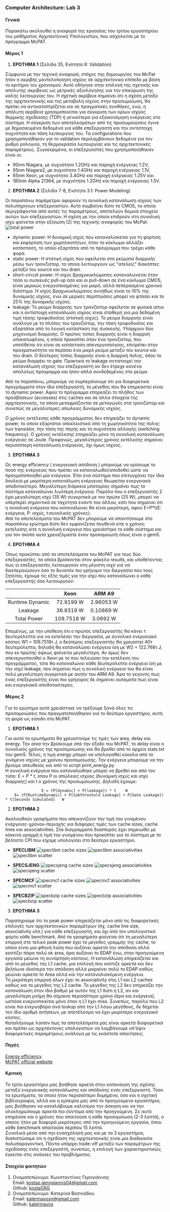 ### Computer Architecture: Lab 3

#### Γενικά
Παρακάτω ακολουθεί η αναφορά της εργασίας του τρίτου εργαστηρίου του μαθήματος Αρχιτεκτονική Υπολογιστών, που ασχολείται με το πρόγραμμα McPAT.

#### Μέρος 1
1. **ΕΡΩΤΗΜΑ 1** (Σελίδα 35, Ενότητα 8: Validation)

Σύμφωνα με την τεχνική αναφορά, στόχος της δημιουργίας του McPat ήταν η ακριβής μοντελοποίηση ισχύος σε αρχιτεκτονικό επίπεδο με βάση το κριτήριο του χρονισμού. Αυτό οδήγησε στην επιλογή της σχετικής και απόλυτης ακρίβειας ως μετρικές αξιολόγησης για την επικύρωση της καλής λειτουργίας του. Η σχετική ακρίβεια σημαίνει ότι η σχέση μεταξύ της αρχιτεκτονικής και της μεταβολή ισχύος στην προσωμοίωση, θα πρέπει να αντικατοπτρίζεται και σε πραγματικές συνθήκες, ενώ, η απόλυτη ακρίβεια χρησιμοποιείται για σύγκριση των ορίων ισχύος θερμικής σχεδίασης (TDP) ή γενικότερα για εξοικονόμηση ενέργειας στο σύστημα.
Η σύγκριση των αποτελεσμάτων από τις προσωμοιώσεις έγινε με δημοσιευμένα δεδομένα για κάθε επεξεργαστή και την αντίστοιχη συχνότητα και τάση λειτουργίας του. Τα configurations που χρησιμοποιήθηκαν για το validation περιλαμβάνουν δεδομένα για τον ρυθμό ρολογιού, τη θερμοκρασία λειτουργίας και τις αρχιτεκτονικές παραμέτρους.
Συγκεκριμένα, οι επεξεργαστές που χρησιμοποιήθηκαν είναι οι:
* 90nm Niagara, με συχνότητα 1.2GHz και παροχή ενέργειας 1.2V,
* 65nm Niagara2, με συχνότητα 1.4GHz και παροχή ενέργειας 1.1V,
* 65nm Xeon, με συχνότητα 3.4GHz και παροχή ενέργειας 1.25V και
* 180nm Alpha 21364, με συχνότητα 1.2GHz και παροχή ενέργειας 1.5V.

2. **ΕΡΩΤΗΜΑ 2** (Σελίδα 7-8, Ενότητα 3.1: Power Modeling)

Οι παραπάνω παράμετροι αφορούν τη συνολική κατανάλωση ισχύος των πολυπήρηνων επεξεργαστών. Αυτό συμβαίνει διότι τα CMOS, τα οποία περιγράφονται από αυτές τις παραμέτρους, αποτελούν δομικά στοιχεία αυτών των επεξεργαστών. Η σχέση με την οποία επιδρούν στη συνολική ισχύ φαίνεται στην εξίσωση (2) της τεχνικής αναφοράς του McPat:
![total power](./images/total_power.png)

* dynamic power: Η δυναμική ισχύς που καταναλίσκεται για τη φόρτιση και εκφόρτιση των χωρητικοτήτων, όταν το κύκλωμα αλλάζει κατάσταση, το οποίο εξαρτάται από το πρόγραμμα που τρέχει κάθε φορά. 
* static power: Η στατική ισχύς που οφείλεται στα ρεύματα διαρροής μέσω των τρανζίστορ, τα οποία λειτουργούν ως "ατελείς" διακόπτες μεταξύ του source και του drain.
* short-circuit power: Η ισχύς βραχυκυκλώματος καταναλώνεται όταν τόσο οι συσκευές pull-up όσο και οι pull-down σε ένα κύκλωμα CMOS, είναι μερικώς ενεργοποιημένες για μικρό, αλλά πεπερασμένο χρονικό διάστημα. Η ισχύς βραχυκυκλώματος συνήθως είναι το 10% της δυναμικής ισχύος, ενώ σε μερικές περιπτώσεις μπορεί να φτάσει και το 25% της δυναμικής ισχύος. 
* leakage: Το ρεύμα διαρροής των τρανζίστορ οφείλεται σε φυσικά αίτια και η αντίστοιχη κατανάλωση ισχύος είναι σταθερή για μια δεδομένη τιμή τάσης τροφοδοσίας (στατική ισχύς). Το ρεύμα διαρροής είναι ανάλογο με το πλάτος του τρανζίστορ, την τάση τροφοδοσίας και εξαρτάται από τη λογική κατάσταση της συσκευής. Υπάρχουν δύο μηχανισμοί διαρροής. Ο πρώτος τύπος διαρροής είναι η διαρροή υποκατωφλίου, η οποία προκύπτει όταν ένα τρανζίστορ, που υποτίθεται ότι είναι σε κατάσταση απενεργοποίησης, επιτρέπει στην πραγματικότητα να περάσει ένα μικρό ρεύμα μεταξύ του source και του drain. Ο δεύτερος τύπος διαρροής είναι η διαρροή πύλης, όπου το ρεύμα διαρρέει το gate.  Πρακτικά το leakage αντιστοιχεί την κατανάλωση ισχύος του επεξεργαστή αν δεν έτρεχε κανένα απολύτως πρόγραμμα και ήταν απλά συνδεδεμένος στο ρεύμα. 

Από τα παραπάνω, μπορούμε να συμπεράνουμε ότι για διαφορετικά προγράμματα στον ίδιο επεξεργαστή, το μέγεθος που θα επηρεαστεί είναι το dynamic power. Αφού το πρόγραμμα επηρεάζει το πλήθος των προσβάσεων (accesses) στις caches και σε άλλα στοιχεία της αρχιτεκτονικής, τα οποία μεταφράζονται σε μεταγωγές στα τρανζίστορ και συνεπώς σε μεγαλύτερες απώλειες δυναμικής ισχύος.

Ο χρόνος εκτέλεσης κάθε προγράμματος δεν επηρεάζει το dynamic power, το οποίο εξαρτάται αποκλειστικά από τη χωρητικότητα της πύλης των transistor, την τάση της πηγής και τη συχνότητα αλλαγής (switching frequency). Ο χρόνος εκτέλεσης επηρεάζει μόνο τη συνολική κατανάλωση ενέργειας σε Joule. Προφανώς, μεγαλύτερος χρόνος εκτέλεσης σημαίνει περισσότερη κατανάλωση ενέργειας, όχι όμως ισχύος.

3. **ΕΡΩΤΗΜΑ 3** 

Ως energy efficiency ( ενεργειακή απόδοση ) μπορούμε να ορίσουμε το ποσό της ενέργειας που πρέπει να καταναλωθεί/αποδοθεί ώστε να πραγματοποιηθεί μία ενέργεια. Έτσι ένα σύστημα που επιτυγχάνει την ίδια δουλειά με μικρότερη κατανάλωση ενέργειας θεωρείται ενεργειακά αποδοτικότερο. Μεγαλύτερη διάρκεια μπαταρίας σημαίνει πως το σύστημα καταναλώνει λιγότερη ενέργεια. Παρόλο που ο επεξεργαστής 2 έχει μεγαλύτερη ισχύ (35 W) συγκριτικά με τον πρώτο (25 W), μπορεί να υπερτερεί σημαντικά σε ταχύτητα έναντι του άλλου, κάτι που σημαίνει ότι η συνολική ενέργεια που καταναλώνει θα είναι μικρότερη, αφού E=P*t(E: ενέργεια, P: ισχύς, t:συνολικός χρόνος).  
Από τα αποτελέσματα του McPAT δεν μπορούμε να απαντήσουμε στο παραπάνω ερώτημα διότι δεν εμφανίζεται πουθενά είτε ο χρόνος εκτέλεσης είτε η συνολική ενέργεια που χρειάστηκε το κάθε σύστημα και για τον σκοπό αυτό χρειαζόμαστε έναν προσομοιωτή όπως είναι ο gem5.

4. **ΕΡΩΤΗΜΑ 4**

Όπως προκύπτει από τα αποτελέσματα του McPAT για τους δύο επεξεργαστές, τα οποία βρίσκονται στον φάκελο _results_, και υποθέτοντας πως οι επεξεργαστές λειτουργούν στη μέγιστη ισχύ για να διεκπεραιώσουν όσο το δυνατόν πιο γρήγορα την διεργασία που τους ζητείται, έχουμε τις εξής τιμές για την ισχύ που καταναλώνει ο κάθε επεξεργαστής όσο λειτουργούν:

||Xeon|ARM A9|
|:--:|:--:|:--:|
|Runtime Dynamic|72.9199 W|2.96053 W|
|Leakage|36.8319 W|0.10869 W|
|Total Power|109.7518 W|3.0692 W|

Επομένως, με την υπόθεση ότι ο πρώτος επεξεργαστής θα κάνει τ δευτερόλεπτα για να εκτελέσει την διεργασία, με συνολικό ενεργειακό κόστος W1 = 109.7518τ J, ο δεύτερος επεξεργαστής θα χρειαστεί 40τ δευτερόλεπτα, δηλαδή θα καταναλώσει ενέργεια ίση με W2 = 122.768τ J, που εκ πρώτης όψεως φαίνεται μεγαλύτερη. Αν όμως δεν απενεργοποιηθεί ο Xeon με το που τελειώσει την εκτέλεση του προγράμματος, τότε θα καταναλώνει κάθε δευτερόλεπτο ενέργεια ίση με την ισχύ leakage, που σημαίνει πως η συνολική ενέργεια του θα είναι πολύ μεγαλύτερη συγκριτικά με αυτήν του ARM A9.
Άρα το γεγονός πως ένας επεξεργαστής είναι πιο γρήγορος δε σημαίνει αυτόματα πως είναι και ενεργειακά αποδοτικότερος.

#### Μέρος 2
Για το ερώτημα αυτό χρειάστηκε να τρέξουμε ξανά όλες τις προσομοιώσεις που πραγματοποιήθηκαν για το δεύτερο εργαστήριο, αυτή τη φορά ως είσοδο στο McPAT.

1. **ΕΡΩΤΗΜΑ 1**

Για αυτά τα ερωτήματα θα χρειαστούμε τις τιμές των area, delay και energy. Την _area_ την βρίσκουμε από την έξοδο του McPAT, το _delay_ είναι ο συνολικός χρόνος της προσομοίωσης και θα βρεθεί από το αρχείο stats.txt του gem5. Τέλος, η τιμή _energy_ μπορεί να υπολογισθεί εύκολα από το γινόμενο ισχύος με χρόνου προσομοίωσης. Την ενέργεια μπορούμε να την βρούμε απευθείας και από το script print_energy.py  
Η συνολική ενέργεια που καταναλώθηκε μπορεί να βρεθεί και από τον τύπο: Ε = P * t, οπου P οι απώλειες ισχύος (δυναμική ισχύς και ισχύ διαρροής) και t ο χρόνος της προσωμοίωσης. Δηλαδή έχουμε: 

					E = (P[dynamic] + P[leakage]) * t    W
		E= (P[RuntimeDynamic] + P[Subthreshold Leakage] + P[Gate Leakage]) * t[Seconds Simulated]   W

2. **ΕΡΩΤΗΜΑ 2**

Ακολουθούν γραφήματα που απεικονίζουν την τιμή του γινομένου ενέργειας-χρόνου-περιοχής για διάφορες τιμές των cache sizes, cache lines και associativities. Στα διαγράμματα διασποράς έχει σημειωθεί με κόκκινη γραμμή η τιμή του γινομένου που προκύπτει για το σύστημα με το βέλτιστο CPI που είχαμε υπολογίσει στο δεύτερο εργαστήριο.

* **SPECLIBM**
![speclibm cache sizes](./images/speclibm/cache_sizes.png)
![speclibm associativities](./images/speclibm/associativities.png)
![speclibm scatter](./images/speclibm/scatter.png)

* **SPECSJENG**
![specsjeng cache sizes](./images/specsjeng/cache_sizes.png)
![specsjeng associativities](./images/specsjeng/associativities.png)
![specsjeng scatter](./images/specsjeng/scatter.png)

* **SPECMCF**
![specmcf cache sizes](./images/specmcf/cache_sizes.png)
![specmcf associativities](./images/specmcf/associativities.png)
![specmcf scatter](./images/specmcf/scatter.png)

* **SPECBZIP**
![specbzip cache sizes](./images/specbzip/cache_sizes.png)
![specbzip associativities](./images/specbzip/associativities.png)
![specbzip scatter](./images/specbzip/scatter.png)

3. **ΕΡΩΤΗΜΑ 3**

Παρατηρούμε ότι το peak power επηρεάζεται μόνο από τις διαφορετικές επιλογές των αρχιτεκτονικών παραμέτρων (πχ. cache line size, associativity κλπ.) για κάθε επεξεργαστή, και όχι από τον υπολογιστικό φόρτο κάθε benchmark. Από τα γραφήματα φαίνεται ότι τη μεγαλύτερη επιρροή στο τελικό peak power έχει το μέγεθος γραμμής της cache, το οποίο είναι μια φθηνή λύση που αυξάνει αρκετά την απόδοση αλλά κοστίζει πάρα πολύ σε area, άρα αυξάνει το EDAP ένω, στην προηγούμενη εργασία μείωνε τη συνάρτηση κόστους. Η κατανάλωση επηρεάζεται και από το μέγεθος της L1 cache, μια επιλογή που κόστιζε αρκετά και δεν βελτίωνε ιδιαίτερα την απόδοση αλλά μικραίνει πολύ το EDAP καθώς μειώνει αρκετά το Area αλλά και την καταναλισκόμενη ενέργεια.  
Τη μικρότερη επιρροή όλων έχει το associativity στις L1 και L2 caches καθώς και το μέγεθος της L2 cache. Το μέγεθος της L2 δεν επηρεάζει την κατανάλωση στον ίδιο βαθμό με αυτόν της L1 διότι η L2, αν και μεγαλύτερη μνήμη θα σήμαινε περισσότερο χρόνο (άρα και ενέργεια), ωστόσο ενεργοποιείται μόνο όταν η L1 έχει miss. Συνεπώς, παρόλο που L2 είναι πιο ενεργοβόρα ανά lookup από την L1 λόγω μεγέθους, δε δέχεται τον ίδιο αριθμό αιτήσεων, με αποτέλεσμα να έχει μικρότερο ενεργειακό κόστος.  
Καταλήγουμε λοιπόν πως τα αποτελέσματα μας είναι αρκετά διαφορετικά και πρέπει ως αρχιτέκτονες υπολογιστών να λαμβάνουμε υπ'όψιν διαφορετικές παραμέτρους ανάλογα με τις εκάστοτε απαιτήσεις.

#### Πηγές
[Energy efficiency](https://www.ovoenergy.com/guides/energy-guides/what-is-energy-efficiency?fbclid=IwAR2r1Mbxy128LRFSveaeW6ub5_nb95zvRxHTBiiWWg_a31TdYT6JOIIhTTQ)  
[McPAT official website](http://www.hpl.hp.com/research/mcpat/)  

#### Κριτική
Το τρίτο εργαστήριο μας βοήθησε αρκετά στην κατανόηση της σχέσης μεταξύ ενεργειακής κατανάλωσης και απόδοσης ενός επεξεργαστή. Τόσο τα ερωτήματα, τα οποία ήταν περισσότερο δομημένα, όσο και η σχετική βιβλιογραφία, αλλά και η εμπειρία μας από το προηγούμενο εργαστήριο, μας βοήθησαν να καταλάβουμε καλύτερα την άσκηση και να την ολοκληρώσουμε αρκετά πιο σύντομα από την προηγούμενη. Σε αυτό επηρέασε και ο χρόνος που απαιτούσε η κάθε προσομοίωση (2-3 λεπτά), ο οποίος ήταν με διαφορά μικρότερος από την προηγούμενη εργασία, όπου κάθε benchmark απαιτούσε περίπου 15 λεπτά.  
Συνολικά μέσα από την ενασχόλησή μας και με τα 3 εργαστήρια, διαπιστώσαμε ότι η σχεδίαση της αρχιτεκτονικής είναι μια διαδικασία πολυπαραγοντική. Πάντα υπάρχει trade-off μεταξύ των παραμέτρων της σχεδίασης ενός επεξεργαστή, συνεπώς, η επιλογή των χαρακτηριστικών, έγκειται στις ανάγκες του προβλήματος.  

#### Στοιχεία φοιτητών
1. Ονοματεπώνυμο: Κωνσταντίνος Γερογιάννης  
   Email: kostas.gerogiannis04@gmail.com  
   Github: [kostaGRG](https://github.com/kostaGRG/)  
2. Ονοματεπώνυμο: Κατερίνα Βοσνιάδου  
   Email: katerinavosn@gmail.com  
   Github: [katerinavos](https://github.com/katerinavos)


